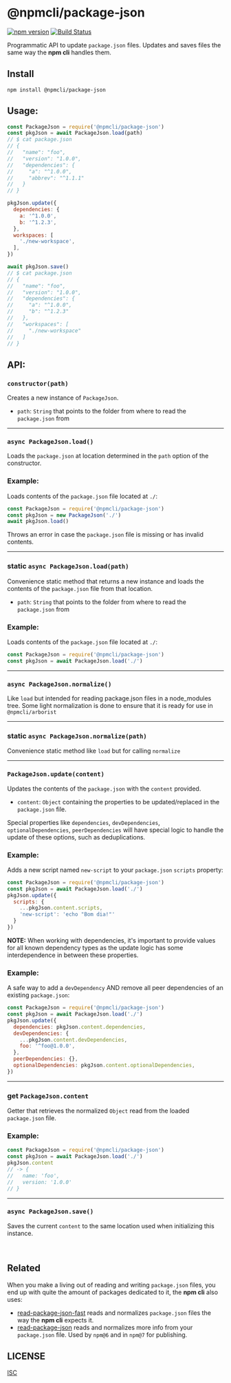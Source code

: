 # @npmcli/package-json

[![npm version](https://img.shields.io/npm/v/@npmcli/package-json)](https://www.npmjs.com/package/@npmcli/package-json)
[![Build Status](https://img.shields.io/github/workflow/status/npm/package-json/node-ci)](https://github.com/npm/package-json)

Programmatic API to update `package.json` files. Updates and saves files the
same way the **npm cli** handles them.

## Install

`npm install @npmcli/package-json`

## Usage:

```js
const PackageJson = require('@npmcli/package-json')
const pkgJson = await PackageJson.load(path)
// $ cat package.json
// {
//   "name": "foo",
//   "version": "1.0.0",
//   "dependencies": {
//     "a": "^1.0.0",
//     "abbrev": "^1.1.1"
//   }
// }

pkgJson.update({
  dependencies: {
    a: '^1.0.0',
    b: '^1.2.3',
  },
  workspaces: [
    './new-workspace',
  ],
})

await pkgJson.save()
// $ cat package.json
// {
//   "name": "foo",
//   "version": "1.0.0",
//   "dependencies": {
//     "a": "^1.0.0",
//     "b": "^1.2.3"
//   },
//   "workspaces": [
//     "./new-workspace"
//   ]
// }
```

## API:

### `constructor(path)`

Creates a new instance of `PackageJson`.

- `path`: `String` that points to the folder from where to read the
`package.json` from

---

### `async PackageJson.load()`

Loads the `package.json` at location determined in the `path` option of
the constructor.

### Example:

Loads contents of the `package.json` file located at `./`:

```js
const PackageJson = require('@npmcli/package-json')
const pkgJson = new PackageJson('./')
await pkgJson.load()
```

Throws an error in case the `package.json` file is missing or has invalid
contents.

---

### **static** `async PackageJson.load(path)`

Convenience static method that returns a new instance and loads the contents of
the `package.json` file from that location.

- `path`: `String` that points to the folder from where to read the
`package.json` from

### Example:

Loads contents of the `package.json` file located at `./`:

```js
const PackageJson = require('@npmcli/package-json')
const pkgJson = await PackageJson.load('./')
```

---

### `async PackageJson.normalize()`

Like `load` but intended for reading package.json files in a
node_modules tree.  Some light normalization is done to ensure that it
is ready for use in `@npmcli/arborist`

---

### **static** `async PackageJson.normalize(path)`

Convenience static method like `load` but for calling `normalize`

---

### `PackageJson.update(content)`

Updates the contents of the `package.json` with the `content` provided.

- `content`: `Object` containing the properties to be updated/replaced in the
`package.json` file.

Special properties like `dependencies`, `devDependencies`,
`optionalDependencies`, `peerDependencies` will have special logic to handle
the update of these options, such as deduplications.

### Example:

Adds a new script named `new-script` to your `package.json` `scripts` property:

```js
const PackageJson = require('@npmcli/package-json')
const pkgJson = await PackageJson.load('./')
pkgJson.update({
  scripts: {
    ...pkgJson.content.scripts,
    'new-script': 'echo "Bom dia!"'
  }
})
```

**NOTE:** When working with dependencies, it's important to provide values for
all known dependency types as the update logic has some interdependence in
between these properties.

### Example:

A safe way to add a `devDependency` AND remove all peer dependencies of an
existing `package.json`:

```js
const PackageJson = require('@npmcli/package-json')
const pkgJson = await PackageJson.load('./')
pkgJson.update({
  dependencies: pkgJson.content.dependencies,
  devDependencies: {
    ...pkgJson.content.devDependencies,
    foo: '^foo@1.0.0',
  },
  peerDependencies: {},
  optionalDependencies: pkgJson.content.optionalDependencies,
})
```

---

### **get** `PackageJson.content`

Getter that retrieves the normalized `Object` read from the loaded
`package.json` file.

### Example:

```js
const PackageJson = require('@npmcli/package-json')
const pkgJson = await PackageJson.load('./')
pkgJson.content
// -> {
//   name: 'foo',
//   version: '1.0.0'
// }
```

---

### `async PackageJson.save()`

Saves the current `content` to the same location used when initializing
this instance.

<br />

## Related

When you make a living out of reading and writing `package.json` files, you end
up with quite the amount of packages dedicated to it, the **npm cli** also
uses:

- [read-package-json-fast](https://github.com/npm/read-package-json-fast) reads
and normalizes `package.json` files the way the **npm cli** expects it.
- [read-package-json](https://github.com/npm/read-package-json) reads and
normalizes more info from your `package.json` file. Used by `npm@6` and in
`npm@7` for publishing.

## LICENSE

[ISC](./LICENSE)

